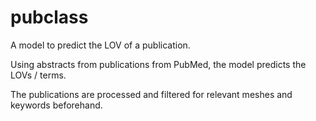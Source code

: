 # pubclass
A model to predict the LOV of a publication.

Using abstracts from publications from PubMed, the model predicts the LOVs / terms. 

The publications are processed and filtered for relevant meshes and keywords beforehand.

